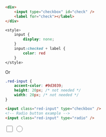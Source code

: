 ```html
<div>
	<input type="checkbox" id="check" />
	<label for="check"></label>
</div>
```
```css
<style>
	input {
		display: none;
	}
	input:checked + label {
		color: red
	}
</style>
```

Or

```css
.red-input {
    accent-color: #9d3039;
    height: 20px; /* not needed */
    width: 20px; /* not needed */
}
```
```html
<input class="red-input" type="checkbox" />
<!-- Radio button example -->
<input class="red-input" type="radio" />
```
<input style="accent-color: #9d3039;
    height: 20px;
    width: 20px; " type="checkbox" />
<input style="accent-color: #9d3039;
    height: 20px;
    width: 20px; " type="radio" />